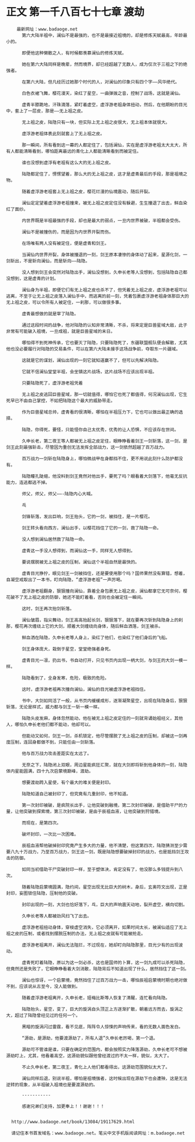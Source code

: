 # 正文 第一千八百七十七章 渡劫
        最新网址：www.badaoge.net
          第六大陆半祖中，澜仙不是最强的，也不是最接近祖境的，却是修炼天赋最高，年龄最小的。
      
          即便他这种懒散之人，有时候都羡慕澜仙的修炼天赋。
      
          她在第六大陆同样是晚辈，然而境界，却已经超越了无数人，成为仅次于三祖之下的绝强者。
      
          在第六大陆，但凡经历过她那个时代的人，对澜仙的印象只有四个字——风华绝代。
      
          白色衣裙飞舞，樱花漫天，染红了星空，一曲弹拨之音，控制了战场，这就是澜仙。
      
          虚青半膝跪地，汗珠滴落，紧盯着虚空，虚浮游老祖身体扭动，然后，在他期盼的目光中，套上了一层皮，那是——无上祖之皮。
      
          无上祖之皮，陆隐只有一块，但实际上无上祖之皮很大，无上祖本体就很大。
      
          虚浮游老祖体表此刻就套上了无上祖之皮。
      
          那一瞬间，所有看到这一幕的人都定住了，包括澜仙，实在是虚浮游老祖太大太大，所有人都能清晰看到，哪怕距离最远的青化上人都能清晰看到而被定住。
      
          谁也没想到虚浮有老祖有这么大的无上祖之皮。
      
          陆隐都定住了，愣愣望着，那么大的无上祖之皮，这才是虚青最后的手段，那是祖境之物。
      
          随着虚浮游老祖套上无上祖之皮，樱花烂漫的仙境震动，随后开裂。
      
          澜仙定定望着虚浮游老祖撞来，被无上祖之皮定住没有躲避，生生撞退了出去，鲜血染红了面纱。
      
          内世界既是半祖最强的手段，却也是最大的弱点，一旦内世界被破，半祖都会受伤。
      
          澜仙不是被撞伤的，而是因为内世界开裂而伤。
      
          在场唯有两人没有被定住，便是虚青和剑王。
      
          当澜仙内世界开裂，身体被撞退的一刻，剑王原本凄惨的身体动了起来，星源化剑，一剑斩出，不是斩向澜仙，而是斩向——陆隐。
      
          没人想到剑王会突然对陆隐出手，澜仙没想到，久申长老等人没想到，包括陆隐自己都没想到，这是虚青的计划。
      
          澜仙身为半祖，即便它们有无上祖之皮也杀不了，但凭着无上祖之皮，虚浮游老祖可以逃离，不至于让无上祖之皮落入澜仙手中，而逃离的前一刻，凭着包裹虚浮游老祖身体那巨大的无上祖之皮，可以令所有人被定住，一刹那，可以做很多事。
      
          虚青最想做的就是宰了陆隐。
      
          通过这段时间的战争，他对陆隐的认知非常清晰，不杀，将来定是巨兽星域大敌，此子非常有可能破入祖境，一旦成祖，就是巨兽星域的末日。
      
          哪怕得不到死神传承，它也要灭了陆隐，只要陆隐死了，东疆联盟舰队便会解散，尤其他也没必要履行对陆隐的交易条件，可以在第六大陆未接手这场战争前，夺取东一片疆域。
      
          这就是它的谋划，澜仙出现的一刻它就知道赢不了，但可以先解决陆隐。
      
          它就不信澜仙堂堂半祖，会坐镇这片战场，这片战场不应该出现半祖。
      
          只要陆隐死了，虚浮游老祖凭着
      
          无上祖之皮逃回巨兽星域，那一切就值得，哪怕它也死了都值得，何况澜仙出现，它生死早已不由自己掌控，不如把陆隐这个最大的威胁带走。
      
          作为巨兽星域总帅，虚青看的很清晰，哪怕在半祖压力下，它也可以做出最正确的选择。
      
          陆隐，你得死，要怪，只能怪你自己太优秀，优秀的让人恐惧，不应该存在世间。
      
          久申长老，第二夜王等人都被无上祖之皮定住，眼睁睁看着剑王一剑斩落，这一剑，是剑王此刻最强斩击，尽管因为重创无法发挥全部战力，这一剑依然超越了百万战力。
      
          百万战力一剑斩在陆隐身上，哪怕微战甲在身都挡不住，更不用说此刻什么防护都没有。
      
          陆隐瞳孔陡缩，他没料到剑王竟然对他出手，要死了吗？眼看着大剑落下，他毫无反抗能力，连逃都逃不掉。
      
          师父，师父，师父——-陆隐内心大喊。
      
          乓
      
          剑锋斩落，发出巨响，剑王抬头，它的一剑，被挡住，是一片樱花。
      
          剑王转头看向西方，澜仙出手，以樱花挡住了它的一剑，救了陆隐一命。
      
          没人想到澜仙居然救了陆隐一命。
      
          虚青这一手没人想得到，而澜仙这一手，同样无人想得到。
      
          要说摆脱被无上祖之皮的压制，澜仙这个半祖自然是最快的。
      
          虚青目光狰狞，眼见剑王一剑被挡住，还是要使用那个吗？国师果然没有算错，想着，自凝空戒取出了一本书，盯向陆隐，“虚浮游老祖”一声厉喝。
      
          虚浮游老祖翻身，狠狠撞向澜仙，靠着全身包裹无上祖之皮，澜仙都拿它无可奈何，樱花破不了无上祖之皮的防御，她还不能盯着看，否则也会被定住一瞬间。
      
          这时，剑王再次抬剑斩落。
      
          澜仙皱眉，指尖舞动，剑王高高抬起长剑，狠狠落下，就在要再次斩到陆隐身上的刹那，樱花再次缠绕上它的大剑，顺着大剑缠绕向身体，随后鲜血洒落，剑王被杀。
      
          鲜血洒在陆隐，久申长老等人身上，染红了他们，也染红了他们身后的飞船。
      
          剑王身体庞大，栽倒于星空，堂堂绝强者身死。
      
          虚青目光一凛，扔出书，书自动打开，只见书页内出现一柄大剑，与剑王的大剑一模一样。
      
          陆隐看到了，全身发寒，危险，极致的危险。
      
          这时，虚浮游老祖再次撞向澜仙，澜仙的目光被虚浮游老祖挡住。
      
          书中，大剑如同活了一般，从书页内缓缓成形，逐渐凝聚星空，出现在陆隐身后，狠狠斩落，无论是样式，威力都与剑王一斩一模一样。
      
          陆隐头皮发麻，身体忽然能动，他在被无上祖之皮定住的一刻就背诵始祖经义，其他人，哪怕久申长老他们都不能动，他却可以。
      
          但能动又如何，剑王一剑，杀机锁定，他尽管摆脱了无上祖之皮的压制，却被这一剑再度压制，连回身都做不到，只能任由一剑斩落。
      
          他与百万战力攻击差距实在太远了。
      
          无奈之下，陆隐闭上双眼，周边星能疯狂汇聚，就在大剑即将斩到他身体的一刻，陆隐体内星能圆满，四十九次启蒙境巅峰，渡劫。
      
          想要渡劫跨入星使，有个最大的难关便是封印。
      
          陆隐知道自己被封印了，但究竟有几重封印，他不知道。
      
          第一次封印被破，是疯院长出手，让他突破到融境，第二次封印被破，是借助干尸的力量，让他突破到探索境，第三次封印被破，是由于辰祖血液，让他突破到狩猎境。
      
          而现在，是第四次。
      
          破坏封印，一次比一次困难。
      
          辰祖血液帮他破掉封印究竟产生多大的力量，他不清楚，但这第四次，陆隐猜测至少需要八九十万战力，乃至百万战力，剑王这一剑，既是陆隐想要破掉封印的战力，也是抵挡剑王攻击的防御。
      
          如同当初借助干尸突破封印一样，至于塑体决，肯定没有了，他没那么多钱提升到八次。
      
          随着陆隐启蒙境圆满，隐约间，星空出现无比巨大的树木，身后，玄奥符文出现，正是封印，妄图锁住陆隐，压制他的突破。
      
          封印出现的一刻，大剑也恰好落下，乓，巨大的声响震天动地，裂开虚空，横向切割。
      
          久申长老等人都被劲风扫飞了出去。
      
          虚浮游老祖扭动身体，穿梭虚空消失，它必须离开，如果时间太长，被澜仙适应了无上祖之皮的压制，或者找到摆脱压制的办法，无上祖之皮就有可能被抢走。
      
          虚浮游老祖离开，澜仙无法阻拦，不过现在，她却盯向陆隐那里，目光少有的出现波动。
      
          虚青死盯着陆隐，原以为这一剑必杀，这也是国师的卜算，这一剑九成可以杀死陆隐，但竟然还是失败了，它眼睁睁看着大剑消散，陆隐背后不知道出现了什么，居然挡住了这一剑。
      
          澜仙也惊讶，一个启蒙境，竟然挡住了过百万战力一击，哪怕辰祖启蒙境时期也绝对做不到，应该说从古至今，没人能做到。
      
          随着虚浮游老祖离开，久申长老，娅梅比斯等人恢复了清醒，连忙看向陆隐。
      
          陆隐抬头，星空，变了，巨大的旋涡自头顶正上方逐渐扩散，朝着远方而去，旋涡之大，超过了陆隐曾经见过的任何一个。
      
          黑暗的旋涡闪过雷霆，看不见底，阵阵令人惊悚的声响传来，看的无数人面色发白。
      
          “源劫，是源劫，他要渡源劫了，所有人退”久申长老厉喝，第一个退。
      
          源劫可不管谁是谁，只要在确定的范围内，都会按照实力降落源劫，久申长老可不想被源劫盯上，尤其，他看着高空，这源劫貌似跟他曾经渡过的不太一样，貌似，太大了。
      
          不止久申长老，第二夜王，青化上人他们都看得出，这源劫范围貌似太大了。
      
          澜仙同样后退，别说半祖，哪怕是祖境强者，这时候出现在源劫下也会遭殃，这是无法逆转的现象，从半祖破入祖境也是要渡源劫的。
      
          -----------
      
          感谢兄弟们支持，加更奉上！！谢谢！！！
      
      
      http://www.badaoge.net/book/13084/19117629.html
      
      请记住本书首发域名：www.badaoge.net。笔尖中文手机版阅读网址：m.badaoge.net